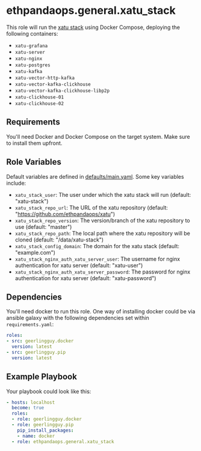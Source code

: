 # ethpandaops.general.xatu_stack

This role will run the [xatu stack](https://github.com/ethpandaops/xatu) using Docker Compose, deploying the following containers:

- `xatu-grafana`
- `xatu-server`
- `xatu-nginx`
- `xatu-postgres`
- `xatu-kafka`
- `xatu-vector-http-kafka`
- `xatu-vector-kafka-clickhouse`
- `xatu-vector-kafka-clickhouse-libp2p`
- `xatu-clickhouse-01`
- `xatu-clickhouse-02`

## Requirements

You'll need Docker and Docker Compose on the target system. Make sure to install them upfront.

## Role Variables

Default variables are defined in [defaults/main.yaml](defaults/main.yaml). Some key variables include:

- `xatu_stack_user`: The user under which the xatu stack will run (default: "xatu-stack")
- `xatu_stack_repo_url`: The URL of the xatu repository (default: "https://github.com/ethpandaops/xatu")
- `xatu_stack_repo_version`: The version/branch of the xatu repository to use (default: "master")
- `xatu_stack_repo_path`: The local path where the xatu repository will be cloned (default: "/data/xatu-stack")
- `xatu_stack_config_domain`: The domain for the xatu stack (default: "example.com")
- `xatu_stack_nginx_auth_xatu_server_user`: The username for nginx authentication for xatu server (default: "xatu-user")
- `xatu_stack_nginx_auth_xatu_server_password`: The password for nginx authentication for xatu server (default: "xatu-password")

## Dependencies

You'll need docker to run this role. One way of installing docker could be via ansible galaxy with the following dependencies set within `requirements.yaml`:

```yaml
roles:
- src: geerlingguy.docker
  version: latest
- src: geerlingguy.pip
  version: latest
```

## Example Playbook

Your playbook could look like this:

```yaml
- hosts: localhost
  become: true
  roles:
  - role: geerlingguy.docker
  - role: geerlingguy.pip
    pip_install_packages:
    - name: docker
  - role: ethpandaops.general.xatu_stack
```

